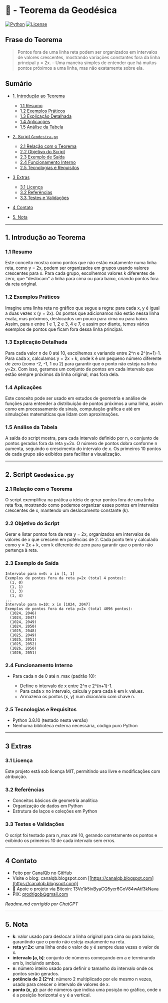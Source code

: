 # 📐 - Teorema da Geodésica

[![Python](https://img.shields.io/badge/Python-3.7%2B-blue.svg)](https://www.python.org/)
[![License](https://img.shields.io/badge/license-MIT-green)](LICENSE)

## Frase do Teorema

> Pontos fora de uma linha reta podem ser organizados em intervalos de valores crescentes, mostrando variações constantes fora da linha principal y = 2x. – Uma maneira simples de entender que há muitos pontos próximos a uma linha, mas não exatamente sobre ela.

## Sumário

* [1. Introdução ao Teorema](#1-introdução-ao-teorema)

  * [1.1 Resumo](#11-resumo)
  * [1.2 Exemplos Práticos](#12-exemplos-práticos)
  * [1.3 Explicação Detalhada](#13-explicação-detalhada)
  * [1.4 Aplicações](#14-aplicações)
  * [1.5 Análise da Tabela](#15-análise-da-tabela)
* [2. Script `Geodesica.py`](#2-script-geodesicapy)

  * [2.1 Relação com o Teorema](#21-relação-com-o-teorema)
  * [2.2 Objetivo do Script](#22-objetivo-do-script)
  * [2.3 Exemplo de Saída](#23-exemplo-de-saída)
  * [2.4 Funcionamento Interno](#24-funcionamento-interno)
  * [2.5 Tecnologias e Requisitos](#25-tecnologias-e-requisitos)
* [3 Extras](#3-extras)

  * [3.1 Licença](#31-licença)
  * [3.2 Referências](#32-referencias)
  * [3.3 Testes e Validações](#33-testes-e-validações)
* [4 Contato](#4-contato)
* [5. Nota](#5-nota)

---

## 1. Introdução ao Teorema

### 1.1 Resumo

Este conceito mostra como pontos que não estão exatamente numa linha reta, como y = 2x, podem ser organizados em grupos usando valores crescentes para x. Para cada grupo, escolhemos valores k diferentes de zero, que "deslocam" a linha para cima ou para baixo, criando pontos fora da reta original.

### 1.2 Exemplos Práticos

Imagine uma linha reta no gráfico que segue a regra: para cada x, y é igual a duas vezes x (y = 2x). Os pontos que adicionamos não estão nessa linha exata, mas próximos, deslocados um pouco para cima ou para baixo. Assim, para x entre 1 e 1, 2 e 3, 4 e 7, e assim por diante, temos vários exemplos de pontos que ficam fora dessa linha principal.

### 1.3 Explicação Detalhada

Para cada valor n de 0 até 10, escolhemos x variando entre 2^n e 2^(n+1)-1. Para cada x, calculamos y = 2x + k, onde k é um pequeno número diferente de zero (como -2, -1, 1 ou 2) para garantir que o ponto não esteja na linha y=2x. Com isso, geramos um conjunto de pontos em cada intervalo que estão sempre próximos da linha original, mas fora dela.

### 1.4 Aplicações

Este conceito pode ser usado em estudos de geometria e análise de funções para entender a distribuição de pontos próximos a uma linha, assim como em processamento de sinais, computação gráfica e até em simulações matemáticas que lidam com aproximações.

### 1.5 Análise da Tabela

A saída do script mostra, para cada intervalo definido por n, o conjunto de pontos gerados fora da reta y=2x. O número de pontos dobra conforme n aumenta, seguindo o crescimento do intervalo de x. Os primeiros 10 pontos de cada grupo são exibidos para facilitar a visualização.

---

## 2. Script `Geodesica.py`

### 2.1 Relação com o Teorema

O script exemplifica na prática a ideia de gerar pontos fora de uma linha reta fixa, mostrando como podemos organizar esses pontos em intervalos crescentes de x, mantendo um deslocamento constante (k).

### 2.2 Objetivo do Script

Gerar e listar pontos fora da reta y = 2x, organizados em intervalos de valores de x que crescem em potências de 2. Cada ponto tem y calculado como y = 2x + k, com k diferente de zero para garantir que o ponto não pertença à reta.

### 2.3 Exemplo de Saída

```
Intervalo para n=0: x in [1, 1]
Exemplos de pontos fora da reta y=2x (total 4 pontos):
  (1, 0)
  (1, 1)
  (1, 3)
  (1, 4)
...
Intervalo para n=10: x in [1024, 2047]
Exemplos de pontos fora da reta y=2x (total 4096 pontos):
  (1024, 2046)
  (1024, 2047)
  (1024, 2049)
  (1024, 2050)
  (1025, 2048)
  (1025, 2049)
  (1025, 2051)
  (1025, 2052)
  (1026, 2050)
  (1026, 2051)
```

### 2.4 Funcionamento Interno

* Para cada n de 0 até n\_max (padrão 10):

  * Define o intervalo de x entre 2^n e 2^(n+1)-1.
  * Para cada x no intervalo, calcula y para cada k em k\_values.
  * Armazena os pontos (x, y) num dicionário com chave n.

### 2.5 Tecnologias e Requisitos

* Python 3.8.10 (testado nesta versão)
* Nenhuma biblioteca externa necessária, código puro Python

---

## 3 Extras

### 3.1 Licença

Este projeto está sob licença MIT, permitindo uso livre e modificações com atribuição.

### 3.2 Referências

* Conceitos básicos de geometria analítica
* Organização de dados em Python
* Estrutura de laços e coleções em Python

### 3.3 Testes e Validações

O script foi testado para n\_max até 10, gerando corretamente os pontos e exibindo os primeiros 10 de cada intervalo sem erros.

---

## 4 Contato

* Feito por CanalQb no GitHub
* Visite o blog: canalqb.blogspot.com \[[https://canalqb.blogspot.com](https://canalqb.blogspot.com)]
* 💸 Apoie o projeto via Bitcoin: 13Ve1k5ivByaCQ5yer6GoV84wAtf3kNava
* PIX: [qrodrigob@gmail.com](mailto:qrodrigob@gmail.com)

*Readme.md corrigido por ChatGPT*

---

## 5. Nota

* **k**: valor usado para deslocar a linha original para cima ou para baixo, garantindo que o ponto não esteja exatamente na reta.
* **reta y=2x**: uma linha onde o valor de y é sempre duas vezes o valor de x.
* **intervalo \[a, b]**: conjunto de números começando em a e terminando em b, incluindo ambos.
* **n**: número inteiro usado para definir o tamanho do intervalo onde os pontos serão gerados.
* **potência de 2 (2^n)**: número 2 multiplicado por ele mesmo n vezes, usado para crescer o intervalo de valores de x.
* **ponto (x, y)**: par de números que indica uma posição no gráfico, onde x é a posição horizontal e y é a vertical.
